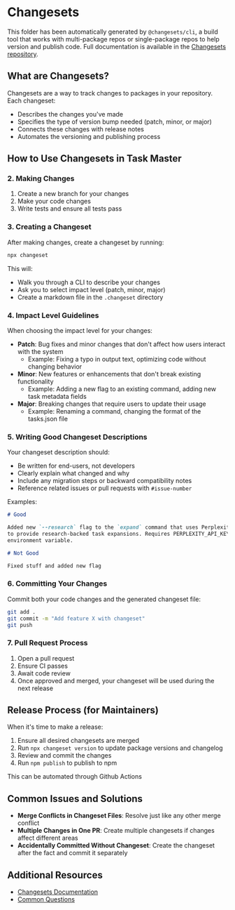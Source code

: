 # Changesets

This folder has been automatically generated by `@changesets/cli`, a build tool that works with multi-package repos or single-package repos to help version and publish code. Full documentation is available in the [Changesets repository](https://github.com/changesets/changesets).

## What are Changesets?

Changesets are a way to track changes to packages in your repository. Each changeset:

- Describes the changes you've made
- Specifies the type of version bump needed (patch, minor, or major)
- Connects these changes with release notes
- Automates the versioning and publishing process

## How to Use Changesets in Task Master

### 2. Making Changes

1. Create a new branch for your changes
2. Make your code changes
3. Write tests and ensure all tests pass

### 3. Creating a Changeset

After making changes, create a changeset by running:

```bash
npx changeset
```

This will:

- Walk you through a CLI to describe your changes
- Ask you to select impact level (patch, minor, major)
- Create a markdown file in the `.changeset` directory

### 4. Impact Level Guidelines

When choosing the impact level for your changes:

- **Patch**: Bug fixes and minor changes that don't affect how users interact with the system
  - Example: Fixing a typo in output text, optimizing code without changing behavior
- **Minor**: New features or enhancements that don't break existing functionality
  - Example: Adding a new flag to an existing command, adding new task metadata fields
- **Major**: Breaking changes that require users to update their usage
  - Example: Renaming a command, changing the format of the tasks.json file

### 5. Writing Good Changeset Descriptions

Your changeset description should:

- Be written for end-users, not developers
- Clearly explain what changed and why
- Include any migration steps or backward compatibility notes
- Reference related issues or pull requests with `#issue-number`

Examples:

```md
# Good

Added new `--research` flag to the `expand` command that uses Perplexity AI
to provide research-backed task expansions. Requires PERPLEXITY_API_KEY
environment variable.

# Not Good

Fixed stuff and added new flag
```

### 6. Committing Your Changes

Commit both your code changes and the generated changeset file:

```bash
git add .
git commit -m "Add feature X with changeset"
git push
```

### 7. Pull Request Process

1. Open a pull request
2. Ensure CI passes
3. Await code review
4. Once approved and merged, your changeset will be used during the next release

## Release Process (for Maintainers)

When it's time to make a release:

1. Ensure all desired changesets are merged
2. Run `npx changeset version` to update package versions and changelog
3. Review and commit the changes
4. Run `npm publish` to publish to npm

This can be automated through Github Actions

## Common Issues and Solutions

- **Merge Conflicts in Changeset Files**: Resolve just like any other merge conflict
- **Multiple Changes in One PR**: Create multiple changesets if changes affect different areas
- **Accidentally Committed Without Changeset**: Create the changeset after the fact and commit it separately

## Additional Resources

- [Changesets Documentation](https://github.com/changesets/changesets)
- [Common Questions](https://github.com/changesets/changesets/blob/main/docs/common-questions.md)
